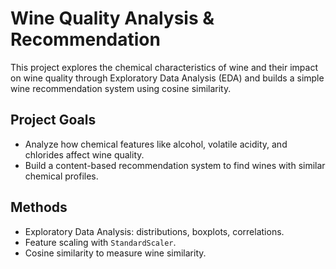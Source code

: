 # Wine Quality Analysis & Recommendation

This project explores the chemical characteristics of wine and their impact on wine quality through Exploratory Data Analysis (EDA) and builds a simple wine recommendation system using cosine similarity.

## Project Goals

- Analyze how chemical features like alcohol, volatile acidity, and chlorides affect wine quality.
- Build a content-based recommendation system to find wines with similar chemical profiles.

## Methods

- Exploratory Data Analysis: distributions, boxplots, correlations.
- Feature scaling with `StandardScaler`.
- Cosine similarity to measure wine similarity.